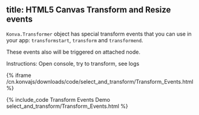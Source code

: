title: HTML5 Canvas Transform and Resize events
---

`Konva.Transformer` object has special transform events that you can use in your app: `transformstart`, `transform` and `transformend`.

These events also will be triggered on attached node.

Instructions: Open console, try to transform, see logs

{% iframe /cn.konvajs/downloads/code/select_and_transform/Transform_Events.html %}

{% include_code Transform Events Demo select_and_transform/Transform_Events.html %}